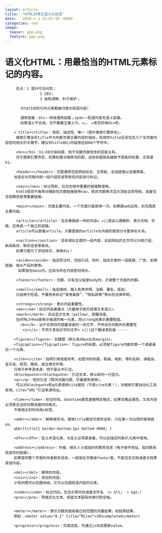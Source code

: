 ```yaml
---
layout: article
title:  "HTML的常见语义化标签"
date:   2018-1-1 22:07:50 +0800
categories: rwd 
image:
  teaser: ppp.png
  feature: ppp.png
---
```


# 语义化HTML：用最恰当的HTML元素标记的内容。
      
         优点：1 提升可访问性；
                    2 SEO；
                    3 结构清晰，利于维护；

          （html5旧的行内元素都被归类为短语内容）

           通用容器：div——块级通用容器；span——短语内容无语义容器。
           如果语义不合适，也不要霸王硬上弓，=。。 =老实的用div吧。

        < title></title>：简短、描述性、唯一（提升搜索引擎排名）。
         搜索引擎会将title作为判断页面主要内容的指标，有效的title应该包含几个与页面内容密切相关的关键字，建议将title核心内容放在前60个字符中。

         <hn></hn>：h1~h6分级标题，用于创建页面信息的层级关系。
         对于搜索引擎而言，如果标题与搜索词匹配，这些标题就会被赋予很高的权重，尤其是h1。

         <header></header>：页眉通常包括网站标志、主导航、全站链接以及搜索框。
        也适合对页面内部一组介绍性或导航性内容进行标记。

         <nav></nav>：标记导航，仅对文档中重要的链接群使用。
         html5规范不推荐对辅助性页脚链接使用nav，除非页脚再次显示顶级全局导航、或者包含招聘信息等重要链接。

         <main></main>：页面主要内容，一个页面只能使用一次。如果是web应用，则包围其主要功能。

         <article></article>：包含像报纸一样的内容= =||是这么理解的，表示文档、页面、应用或一个独立的容器。
         article可以嵌套article，只要里面的article与外面的是部分与整体的关系。

         <section></section>：具有相似主题的一组内容，比如网站的主页可以分成介绍、新闻条目、联系信息等条块。
         如果只是为了添加样式，请用div！

         <aside></aside>：指定附注栏，包括引述、侧栏、指向文章的一组链接、广告、友情链接、相关产品列表等。
          如果放在main内，应该与所在内容密切相关。

         <footer></footer>：页脚，只有当父级是body时，才是整个页面的页脚。
         
         <small></small>：指定细则，输入免责声明、注解、署名、版权。
         只适用于短语，不要用来标记“使用条款”、“隐私政策”等长的法律声明。

         <strong></strong>：表示内容重要性。
         <em></em>：标记内容着重点（大量用于提升段落文本语义）。
         <mark></mark>：突出显示文本（yellow），提醒读者。
         在HTML5中em是表示强调的唯一元素，而strong则表示重要程度。
           <b></b>：出于实用目的提醒读者的一块文字，不传达任何额外的重要性
            <i></i>：不同于其他文字的文字= =|||这个翻译真的是······

        <figure></figure>：创建图（默认有40px左右margin）。
        <figcaption></figcaption>：figure的标题，必须是figure内嵌的第一个或者最后一个元素。

        <cite></cite>：指明引用或者参考，如图书的标题，歌曲、电影、等的名称，演唱会、音乐会、规范、报纸、或法律文件等。
        只用于参考源本身，而不是从中引述。
        <blockquoto></blockquoto>：引述文本，默认新的一行显示。
        <q></q>：短的引述（跨浏览器问题，尽量避免使用）。
         可以对blockquoto和q元素使用cite属性（不是cite元素！），对搜索引擎自动化工具有用。cite=“URL”引述来源地址。

        <time></time>：标记时间。datetime属性遵循特定格式，如果忽略此属性，文本内容必须是合法的日期或者时间格式。     
        不再相关的时间用s标签。

        <abbr></abbr>：解释缩写词。使用title属性可提供全称，只在第一次出现时使用就ok。
        abbr[title]{ border-bottom:1px dotted #000; }

        <dfn></dfn>：定义术语元素，与定义必须紧挨着，可以在描述列表dl元素中使用。

        <address></address>：作者、相关人士或组织的联系信息（电子邮件地址、指向联系信息页的链接）。
        如果提供整个页面的作者联系信息，一般放在页面级footer里。不能包含文档或者文档等其他内容。

        <del></del>：移除的内容。
        <ins></ins>：添加的内容。
        少有的既可以包围块级，又可以包围短语内容的元素。

        <code></code>：标记代码。包含示例代码或者文件名 （< &lt;  > &gt;）
        <pre></pre>：预格式化文本。保留文本固有的换行和空格。

        
        <meter></meter>：表示分数的值或者已知范围的测量结果。如投票结果。
        例如：<meter value="0.2" title=”Miles“>20%completed</meter>

        <progress></progress>：完成进度。可通过js动态更新value。
